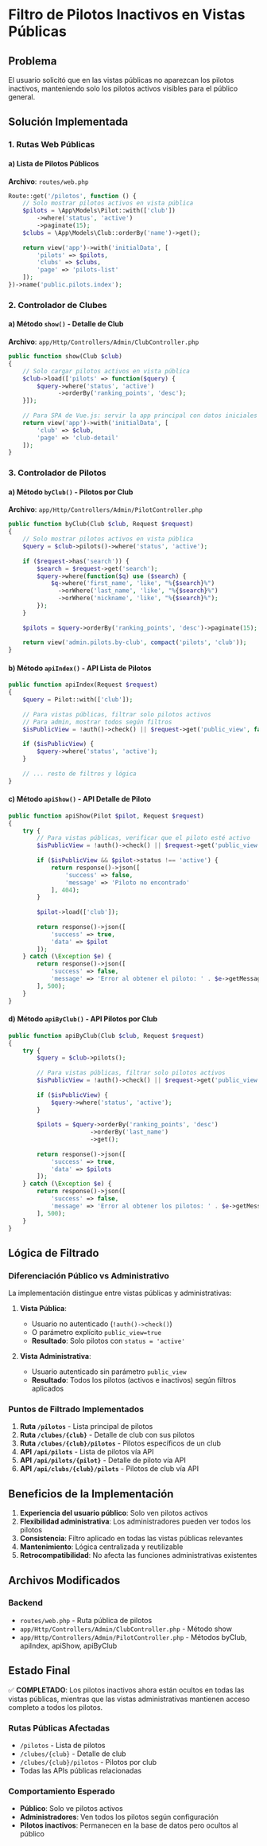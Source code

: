 # Filtro de Pilotos Inactivos en Vistas Públicas

## Problema
El usuario solicitó que en las vistas públicas no aparezcan los pilotos inactivos, manteniendo solo los pilotos activos visibles para el público general.

## Solución Implementada

### 1. Rutas Web Públicas

#### a) Lista de Pilotos Públicos
**Archivo**: `routes/web.php`

```php
Route::get('/pilotos', function () {
    // Solo mostrar pilotos activos en vista pública
    $pilots = \App\Models\Pilot::with(['club'])
        ->where('status', 'active')
        ->paginate(15);
    $clubs = \App\Models\Club::orderBy('name')->get();
    
    return view('app')->with('initialData', [
        'pilots' => $pilots,
        'clubs' => $clubs,
        'page' => 'pilots-list'
    ]);
})->name('public.pilots.index');
```

### 2. Controlador de Clubes

#### a) Método `show()` - Detalle de Club
**Archivo**: `app/Http/Controllers/Admin/ClubController.php`

```php
public function show(Club $club)
{
    // Solo cargar pilotos activos en vista pública
    $club->load(['pilots' => function($query) {
        $query->where('status', 'active')
              ->orderBy('ranking_points', 'desc');
    }]);
    
    // Para SPA de Vue.js: servir la app principal con datos iniciales del club
    return view('app')->with('initialData', [
        'club' => $club,
        'page' => 'club-detail'
    ]);
}
```

### 3. Controlador de Pilotos

#### a) Método `byClub()` - Pilotos por Club
**Archivo**: `app/Http/Controllers/Admin/PilotController.php`

```php
public function byClub(Club $club, Request $request)
{
    // Solo mostrar pilotos activos en vista pública
    $query = $club->pilots()->where('status', 'active');
    
    if ($request->has('search')) {
        $search = $request->get('search');
        $query->where(function($q) use ($search) {
            $q->where('first_name', 'like', "%{$search}%")
              ->orWhere('last_name', 'like', "%{$search}%")
              ->orWhere('nickname', 'like', "%{$search}%");
        });
    }
    
    $pilots = $query->orderBy('ranking_points', 'desc')->paginate(15);
    
    return view('admin.pilots.by-club', compact('pilots', 'club'));
}
```

#### b) Método `apiIndex()` - API Lista de Pilotos
```php
public function apiIndex(Request $request)
{
    $query = Pilot::with(['club']);
    
    // Para vistas públicas, filtrar solo pilotos activos
    // Para admin, mostrar todos según filtros
    $isPublicView = !auth()->check() || $request->get('public_view', false);
    
    if ($isPublicView) {
        $query->where('status', 'active');
    }
    
    // ... resto de filtros y lógica
}
```

#### c) Método `apiShow()` - API Detalle de Piloto
```php
public function apiShow(Pilot $pilot, Request $request)
{
    try {
        // Para vistas públicas, verificar que el piloto esté activo
        $isPublicView = !auth()->check() || $request->get('public_view', false);
        
        if ($isPublicView && $pilot->status !== 'active') {
            return response()->json([
                'success' => false,
                'message' => 'Piloto no encontrado'
            ], 404);
        }
        
        $pilot->load(['club']);
        
        return response()->json([
            'success' => true,
            'data' => $pilot
        ]);
    } catch (\Exception $e) {
        return response()->json([
            'success' => false,
            'message' => 'Error al obtener el piloto: ' . $e->getMessage()
        ], 500);
    }
}
```

#### d) Método `apiByClub()` - API Pilotos por Club
```php
public function apiByClub(Club $club, Request $request)
{
    try {
        $query = $club->pilots();
        
        // Para vistas públicas, filtrar solo pilotos activos
        $isPublicView = !auth()->check() || $request->get('public_view', false);
        
        if ($isPublicView) {
            $query->where('status', 'active');
        }
        
        $pilots = $query->orderBy('ranking_points', 'desc')
                       ->orderBy('last_name')
                       ->get();
            
        return response()->json([
            'success' => true,
            'data' => $pilots
        ]);
    } catch (\Exception $e) {
        return response()->json([
            'success' => false,
            'message' => 'Error al obtener los pilotos: ' . $e->getMessage()
        ], 500);
    }
}
```

## Lógica de Filtrado

### Diferenciación Público vs Administrativo

La implementación distingue entre vistas públicas y administrativas:

1. **Vista Pública**: 
   - Usuario no autenticado (`!auth()->check()`)
   - O parámetro explícito `public_view=true`
   - **Resultado**: Solo pilotos con `status = 'active'`

2. **Vista Administrativa**:
   - Usuario autenticado sin parámetro `public_view`
   - **Resultado**: Todos los pilotos (activos e inactivos) según filtros aplicados

### Puntos de Filtrado Implementados

1. **Ruta `/pilotos`** - Lista principal de pilotos
2. **Ruta `/clubes/{club}`** - Detalle de club con sus pilotos
3. **Ruta `/clubes/{club}/pilotos`** - Pilotos específicos de un club
4. **API `/api/pilots`** - Lista de pilotos vía API
5. **API `/api/pilots/{pilot}`** - Detalle de piloto vía API
6. **API `/api/clubs/{club}/pilots`** - Pilotos de club vía API

## Beneficios de la Implementación

1. **Experiencia del usuario público**: Solo ven pilotos activos
2. **Flexibilidad administrativa**: Los administradores pueden ver todos los pilotos
3. **Consistencia**: Filtro aplicado en todas las vistas públicas relevantes
4. **Mantenimiento**: Lógica centralizada y reutilizable
5. **Retrocompatibilidad**: No afecta las funciones administrativas existentes

## Archivos Modificados

### Backend
- `routes/web.php` - Ruta pública de pilotos
- `app/Http/Controllers/Admin/ClubController.php` - Método show
- `app/Http/Controllers/Admin/PilotController.php` - Métodos byClub, apiIndex, apiShow, apiByClub

## Estado Final
✅ **COMPLETADO**: Los pilotos inactivos ahora están ocultos en todas las vistas públicas, mientras que las vistas administrativas mantienen acceso completo a todos los pilotos.

### Rutas Públicas Afectadas
- `/pilotos` - Lista de pilotos
- `/clubes/{club}` - Detalle de club 
- `/clubes/{club}/pilotos` - Pilotos por club
- Todas las APIs públicas relacionadas

### Comportamiento Esperado
- **Público**: Solo ve pilotos activos
- **Administradores**: Ven todos los pilotos según configuración
- **Pilotos inactivos**: Permanecen en la base de datos pero ocultos al público
